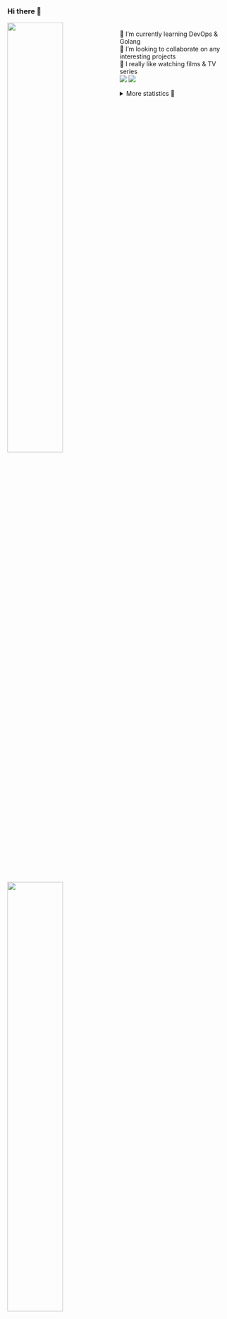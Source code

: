 ### Hi there 👋


[<img align="left" width="50%" src="https://github-readme-stats.vercel.app/api?username=rufusnufus&hide=issues&show_icons=true&count_private=true&theme=transparent&title_color=FF6F40&text_color=FBF9F8&icon_color=F48242&hide_border=true&hide_title=true#gh-dark-mode-only">](https://metrics.lecoq.io/rufusnufus#gh-dark-mode-only)
[<img align="left" width="50%" src="https://github-readme-stats.vercel.app/api?username=rufusnufus&hide=issues&show_icons=true&count_private=true&theme=transparent&title_color=FF6533&text_color=4D4644&icon_color=FF8038&hide_border=true&hide_title=true#gh-light-mode-only">](https://metrics.lecoq.io/rufusnufus#gh-light-mode-only)

<p>
  <br>
  🌱 I’m currently learning DevOps & Golang</br>
  👯 I’m looking to collaborate on any interesting projects</br>
  🎥 I really like watching films & TV series</br>
  <a href="https://linkedin.com/in/rufusnufus"><img src="https://img.shields.io/badge/linkedin-0077B5.svg?style=for-the-badge&logo=linkedin&logoColor=white"/></a>
  <a href="https://t.me/rufusnufus"><img src="https://img.shields.io/badge/-telegram-black?style=for-the-badge&color=blue&logo=telegram"/></a>
</p>

<p text-align="left">
<details>
  <summary>More statistics 👀</summary><br/>

<!--START_SECTION:waka-->
![Code Time](http://img.shields.io/badge/Code%20Time-425%20hrs%2053%20mins-blue)

![Profile Views](http://img.shields.io/badge/Profile%20Views-0-blue)

**I'm an Early 🐤** 

```text
🌞 Morning                6690 commits        █████░░░░░░░░░░░░░░░░░░░░   21.39 % 
🌆 Daytime                18203 commits       ███████████████░░░░░░░░░░   58.19 % 
🌃 Evening                5598 commits        ████░░░░░░░░░░░░░░░░░░░░░   17.90 % 
🌙 Night                  789 commits         █░░░░░░░░░░░░░░░░░░░░░░░░   02.52 % 
```
📅 **I'm Most Productive on Monday** 

```text
Monday                   6347 commits        █████░░░░░░░░░░░░░░░░░░░░   20.29 % 
Tuesday                  5935 commits        █████░░░░░░░░░░░░░░░░░░░░   18.97 % 
Wednesday                6256 commits        █████░░░░░░░░░░░░░░░░░░░░   20.00 % 
Thursday                 5630 commits        ████░░░░░░░░░░░░░░░░░░░░░   18.00 % 
Friday                   5527 commits        ████░░░░░░░░░░░░░░░░░░░░░   17.67 % 
Saturday                 670 commits         █░░░░░░░░░░░░░░░░░░░░░░░░   02.14 % 
Sunday                   915 commits         █░░░░░░░░░░░░░░░░░░░░░░░░   02.93 % 
```


📊 **This Week I Spent My Time On** 

```text
💬 Programming Languages: 
No Activity Tracked This Week

🔥 Editors: 
No Activity Tracked This Week
```

**I Mostly Code in Java** 

```text
Python                   19 repos            ███░░░░░░░░░░░░░░░░░░░░░░   12.58 % 
Smarty                   13 repos            ██░░░░░░░░░░░░░░░░░░░░░░░   08.61 % 
HCL                      7 repos             █░░░░░░░░░░░░░░░░░░░░░░░░   04.64 % 
HTML                     4 repos             █░░░░░░░░░░░░░░░░░░░░░░░░   02.65 % 
Mustache                 3 repos             ░░░░░░░░░░░░░░░░░░░░░░░░░   01.99 % 
```




 Last Updated on 08/08/2023 01:03:15 UTC
<!--END_SECTION:waka-->

</details>
</p>
